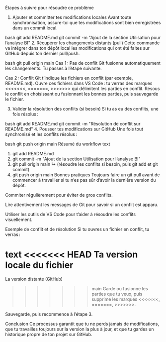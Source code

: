 Étapes à suivre pour résoudre ce problème
1. Ajouter et committer tes modifications locales
Avant toute synchronisation, assure-toi que tes modifications sont bien enregistrées dans un commit local.

bash
git add README.md
git commit -m "Ajout de la section Utilisation pour l’analyse BI"
2. Récupérer les changements distants (pull)
Cette commande va intégrer dans ton dépôt local les modifications qui ont été faites sur GitHub depuis ton dernier pull/push.

bash
git pull origin main
Cas 1 : Pas de conflit
Git fusionne automatiquement les changements. Tu passes à l’étape suivante.

Cas 2 : Conflit
Git t’indique les fichiers en conflit (par exemple, README.md).
Ouvre ces fichiers dans VS Code : tu verras des marques <<<<<<<, =======, >>>>>>> qui délimitent les parties en conflit.
Résous le conflit en choisissant ou fusionnant les bonnes parties, puis sauvegarde le fichier.

3. Valider la résolution des conflits (si besoin)
Si tu as eu des conflits, une fois résolus :

bash
git add README.md
git commit -m "Résolution de conflit sur README.md"
4. Pousser tes modifications sur GitHub
Une fois tout synchronisé et les conflits résolus :

bash
git push origin main
Résumé du workflow
text
1. git add README.md
2. git commit -m "Ajout de la section Utilisation pour l’analyse BI"
3. git pull origin main
   ↳ (résoudre les conflits si besoin, puis git add et git commit)
4. git push origin main
Bonnes pratiques
Toujours faire un git pull avant de commencer à travailler si tu n’es pas sûr d’avoir la dernière version du dépôt.

Commiter régulièrement pour éviter de gros conflits.

Lire attentivement les messages de Git pour savoir si un conflit est apparu.

Utiliser les outils de VS Code pour t’aider à résoudre les conflits visuellement.

Exemple de conflit et de résolution
Si tu ouvres un fichier en conflit, tu verras :

text
<<<<<<< HEAD
Ta version locale du fichier
=======
La version distante (GitHub)
>>>>>>> main
Garde ou fusionne les parties que tu veux, puis supprime les marques <<<<<<<, =======, >>>>>>>.

Sauvegarde, puis recommence à l’étape 3.

Conclusion
Ce processus garantit que tu ne perds jamais de modifications, que tu travailles toujours sur la version la plus à jour, et que tu gardes un historique propre de ton projet sur GitHub.